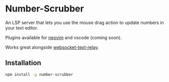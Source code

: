 # Number-Scrubber

An LSP server that lets you use the mouse drag action to update numbers in your text editor.

Plugins available for [neovim](https://github.com/niels4/number-scrubber.nvim) and vscode (coming soon).

Works great alongside [websocket-text-relay](https://github.com/niels4/websocket-text-relay).


## Installation

```sh
npm install -g number-scrubber
```
